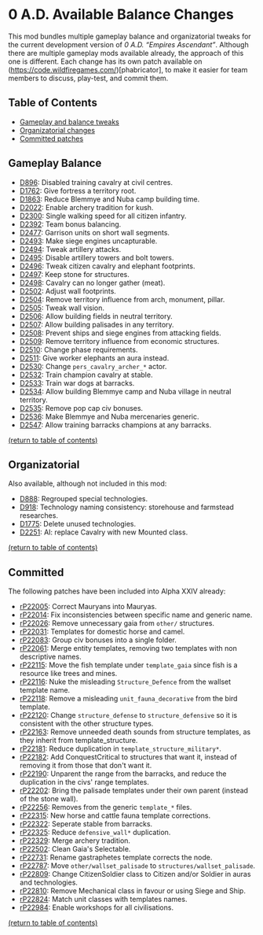 # 0 A.D. Available Balance Changes
This mod bundles multiple gameplay balance and organizatorial tweaks for the current development version of *0 A.D. “Empires Ascendant”*. Although there are multiple gameplay mods available already, the approach of this one is different. Each change has its own patch available on (https://code.wildfiregames.com/)[phabricator], to make it easier for team members to discuss, play-test, and commit them.

## Table of Contents
* [Gameplay and balance tweaks](https://github.com/0abc/0abc-svn#gameplay-balance)
* [Organizatorial changes](https://github.com/0abc/0abc-svn#organizatorial)
* [Committed patches](https://github.com/0abc/0abc-svn#committed)

## Gameplay Balance
* [D896](https://code.wildfiregames.com/D896): Disabled training cavalry at civil centres.
* [D1762](https://code.wildfiregames.com/D1762): Give fortress a territory root.
* [D1863](https://code.wildfiregames.com/D1863): Reduce Blemmye and Nuba camp building time.
* [D2022](https://code.wildfiregames.com/D2022): Enable archery tradition for kush.
* [D2300](https://code.wildfiregames.com/D2300): Single walking speed for all citizen infantry.
* [D2392](https://code.wildfiregames.com/D2392): Team bonus balancing.
* [D2477](https://code.wildfiregames.com/D2477): Garrison units on short wall segments.
* [D2493](https://code.wildfiregames.com/D2493): Make siege engines uncapturable.
* [D2494](https://code.wildfiregames.com/D2494): Tweak artillery attacks.
* [D2495](https://code.wildfiregames.com/D2495): Disable artillery towers and bolt towers.
* [D2496](https://code.wildfiregames.com/D2496): Tweak citizen cavalry and elephant footprints.
* [D2497](https://code.wildfiregames.com/D2497): Keep stone for structures.
* [D2498](https://code.wildfiregames.com/D2498): Cavalry can no longer gather (meat).
* [D2502](https://code.wildfiregames.com/D2502): Adjust wall footprints.
* [D2504](https://code.wildfiregames.com/D2504): Remove territory influence from arch, monument, pillar.
* [D2505](https://code.wildfiregames.com/D2505): Tweak wall vision.
* [D2506](https://code.wildfiregames.com/D2506): Allow building fields in neutral territory.
* [D2507](https://code.wildfiregames.com/D2507): Allow building palisades in any territory.
* [D2508](https://code.wildfiregames.com/D2508): Prevent ships and siege engines from attacking fields.
* [D2509](https://code.wildfiregames.com/D2509): Remove territory influence from economic structures.
* [D2510](https://code.wildfiregames.com/D2510): Change phase requirements.
* [D2511](https://code.wildfiregames.com/D2511): Give worker elephants an aura instead.
* [D2530](https://code.wildfiregames.com/D2530): Change `pers_cavalry_archer_*` actor.
* [D2532](https://code.wildfiregames.com/D2532): Train champion cavalry at stable.
* [D2533](https://code.wildfiregames.com/D2533): Train war dogs at barracks.
* [D2534](https://code.wildfiregames.com/D2534): Allow building Blemmye camp and Nuba village in neutral territory.
* [D2535](https://code.wildfiregames.com/D2535): Remove pop cap civ bonuses.
* [D2536](https://code.wildfiregames.com/D2536): Make Blemmye and Nuba mercenaries generic.
* [D2547](https://code.wildfiregames.com/D2547): Allow training barracks champions at any barracks.
<!-- 
city wall territory influence
athen metal mining bonus
iber starting walls
ptol free structures
-->

[(return to table of contents)](https://github.com/0abc/0abc-svn#table-of-contents)

## Organizatorial
Also available, although not included in this mod:
* [D888](https://code.wildfiregames.com/D896): Regrouped special technologies.
* [D918](https://code.wildfiregames.com/D918): Technology naming consistency: storehouse and farmstead researches.
* [D1775](https://code.wildfiregames.com/D1775): Delete unused technologies.
* [D2251](https://code.wildfiregames.com/D2251): AI: replace Cavalry with new Mounted class.

[(return to table of contents)](https://github.com/0abc/0abc-svn#table-of-contents)

## Committed
The following patches have been included into Alpha XXIV already:
* [rP22005](https://code.wildfiregames.com/rP22005): Correct Mauryans into Mauryas.
* [rP22014](https://code.wildfiregames.com/rP22014): Fix inconsistencies between specific name and generic name.
* [rP22026](https://code.wildfiregames.com/rP22026): Remove unnecessary gaia from `other/` structures.
* [rP22031](https://code.wildfiregames.com/rP22031): Templates for domestic horse and camel.
* [rP22083](https://code.wildfiregames.com/rP22083): Group civ bonuses into a single folder.
* [rP22061](https://code.wildfiregames.com/rP22061): Merge entity templates, removing two templates with non descriptive names.
* [rP22115](https://code.wildfiregames.com/rP22115): Move the fish template under `template_gaia` since fish is a resource like trees and mines.
* [rP22116](https://code.wildfiregames.com/rP22116): Nuke the misleading `Structure_Defence` from the wallset template name.
* [rP22118](https://code.wildfiregames.com/rP22118): Remove a misleading `unit_fauna_decorative` from the bird template.
* [rP22120](https://code.wildfiregames.com/rP22120): Change `structure_defense` to `structure_defensive` so it is consistent with the other structure types.
* [rP22163](https://code.wildfiregames.com/rP22163): Remove unneeded death sounds from structure templates, as they inherit from template_structure.
* [rP22181](https://code.wildfiregames.com/rP22181): Reduce duplication in `template_structure_military*`.
* [rP22182](https://code.wildfiregames.com/rP22182): Add ConquestCritical to structures that want it, instead of removing it from those that don't want it.
* [rP22190](https://code.wildfiregames.com/rP22190): Unparent the range from the barracks, and reduce the duplication in the civs' range templates.
* [rP22202](https://code.wildfiregames.com/rP22202): Bring the palisade templates under their own parent (instead of the stone wall).
* [rP22256](https://code.wildfiregames.com/rP22256): Removes <Actor> from the generic `template_*` files.
* [rP22315](https://code.wildfiregames.com/rP22315): New horse and cattle fauna template corrections.
* [rP22322](https://code.wildfiregames.com/rP22322): Seperate stable from barracks.
* [rP22325](https://code.wildfiregames.com/rP22325): Reduce `defensive_wall*` duplication.
* [rP22329](https://code.wildfiregames.com/rP22329): Merge archery tradition.
* [rP22502](https://code.wildfiregames.com/rP22502): Clean Gaia's Selectable.
* [rP22731](https://code.wildfiregames.com/rP22731): Rename gastraphetes template corrects the <Identity> node.
* [rP22787](https://code.wildfiregames.com/rP22787): Move `other/wallset_palisade` to `structures/wallset_palisade`.
* [rP22809](https://code.wildfiregames.com/rP22809): Change CitizenSoldier class to Citizen and/or Soldier in auras and technologies.
* [rP22810](https://code.wildfiregames.com/rP22810): Remove Mechanical class in favour or using Siege and Ship.
* [rP22824](https://code.wildfiregames.com/rP22824): Match unit classes with templates names.
* [rP22984](https://code.wildfiregames.com/rP22984): Enable workshops for all civilisations.

[(return to table of contents)](https://github.com/0abc/0abc-svn#table-of-contents)
